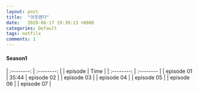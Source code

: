 ```yaml
---
layout: post
title:  "아웃랜더"
date:   2020-06-17 19:30:13 +0800
categories: Default
tags: netfilx
comments: 1
---
```



#### Season1

| :--------: | :--------: |
| episode | Time | 
| :--------: | :-------- |
| episode 01 | 35:44 
| episode 02 | 
| episode 03 | 
| episode 04 | 
| episode 05 | 
| episode 06 | 
| episode 07 | 


